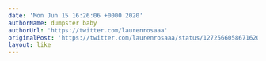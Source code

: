 ```yaml
---
date: 'Mon Jun 15 16:26:06 +0000 2020'
authorName: dumpster baby
authorUrl: 'https://twitter.com/laurenrosaaa'
originalPost: 'https://twitter.com/laurenrosaaa/status/1272566058671620104'
layout: like
---
```

